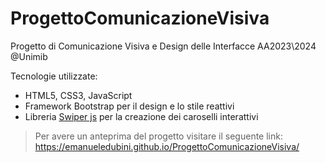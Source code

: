 # ProgettoComunicazioneVisiva
Progetto di Comunicazione Visiva e Design delle Interfacce AA2023\2024 @Unimib

Tecnologie utilizzate:

- HTML5, CSS3, JavaScript
- Framework Bootstrap per il design e lo stile reattivi
- Libreria [Swiper js](https://swiperjs.com/) per la creazione dei caroselli interattivi


> Per avere un anteprima del progetto visitare il seguente link: https://emanueledubini.github.io/ProgettoComunicazioneVisiva/


